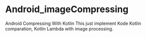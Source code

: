 # Android_imageCompressing
Android Compressing With Kotlin
This just implement Kode Kotlin comparation, Kotlin Lambda with image processing.
